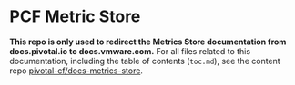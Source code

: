 #  PCF Metric Store

**This repo is only used to redirect the Metrics Store documentation from docs.pivotal.io to docs.vmware.com.** 
For all files related to this documentation, including the table of contents (`toc.md`), see the content repo [pivotal-cf/docs-metrics-store](https://github.com/pivotal-cf/docs-metric-store).
